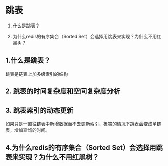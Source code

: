 # 跳表


1. 什么是跳表？

2. 为什么redis的有序集合（Sorted Set）会选择用跳表来实现？为什么不用红黑树？

<!--more-->

## 1.什么是跳表？

跳表是链表上加多级索引的结构

## 2. 跳表的时间复杂度和空间复杂度分析



## 3. 跳表索引的动态更新

如果只是一直往链表中新增数据而不去更新索引，极端的情况下跳表会变成单链表，增加查询的时间。


## 4.为什么redis的有序集合（Sorted Set）会选择用跳表来实现？为什么不用红黑树？
